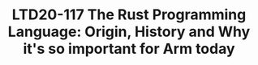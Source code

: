 ---
categories:
- ltd20
description: '<strong>To join this session live please go to:</strong><br><ul><li>YouTube:
  <a data-saferedirecturl="https://www.google.com/url?q=https://youtu.be/PFQdsAoxQjo&source=gmail&ust=1584481372166000&usg=AFQjCNEaHD7pbM7zG_P6qVfLUp1t25kjHQ"
  href="https://youtu.be/PFQdsAoxQjo" target="_blank">https://youtu.be/PFQdsAoxQjo</a></li><li>Zoom:
  <a data-saferedirecturl="https://www.google.com/url?q=https://zoom.us/j/979251096?pwd%3Dd1VOZVF3TDVGaW1BYXVNeUl3WDk5QT09&source=gmail&ust=1584481372167000&usg=AFQjCNEbwp1MgK5ehMTqiYrSaWesNvUPgw"
  href="https://zoom.us/j/979251096?pwd=d1VOZVF3TDVGaW1BYXVNeUl3WDk5QT09" target="_blank">https://zoom.us/j/979251096?pwd=d1VOZVF3TDVGaW1BYXVNeUl3WDk5QT09</a></li></ul>Description:<br>Rust
  is a modern programming language designed from its inception to solve whole classes
  of problems that contribute to safety and security vulnerabilities. That, without
  sacrificing expressiveness, programmer convenience, performance and inter-operability
  with legacy code.<br><br>Today Rust is rapidly turning into the first choice for
  developing code intended to run in high performance, concurrent and safety critical
  environments. This is happening at all layers of the software stack including firmware,
  TEEs, OS kernels, web frameworks, the lot with contributions from all the usual
  (big) suspect organisations.<br><br>The story of the inception, design, development,
  evolution and uptake of Rust is a very interesting tale that sheds light on the
  real problems facing programming in the large in the face of today''s safety and
  security landscape.<br><br>In this joint talk by Florian Gilcher (from Ferrous Systems
  and a member of the Rust language core team) and Robin Randhawa (from Arm, a long
  time friend of Linaro who focuses on the intersection of open source and safety)
  the audience will learn about the motivations and history of Rust, how it manages
  to do what it does and the plans for making Arm support in Rust be best in class.'
image:
  featured: 'true'
  path: https://static.linaro.org/connect/ltd20/images/LTD20-117.png
session_id: LTD20-117
session_room: Track 1 [Tuesday]
session_slot:
  end_time: 2020-03-24 14:20
  start_time: 2020-03-24 13:30
session_speakers:
- speaker_bio: Robin works for Arm and dabbles in operating system stacks and systems
    programming languages.&lt;br&gt;&lt;br&gt;Robin is a part of Arm\\\&#39;s system
    software architecture team at Cambridge, UK.&lt;br&gt;&lt;br&gt;His primary focus
    is open source software used in safety critical domains. He spends his time working
    with system software and hardware designers to find ways in which Arm\\\&#39;s
    safety conscious partners can benefit from open source software.
  speaker_company: Arm
  speaker_image: http://avatars.sched.co/4/96/7250040/avatar.jpg.320x320px.jpg?7c6
  speaker_name: Robin Randhawa
  speaker_position: Technical Director
  speaker_role: attendee, speaker
- speaker_bio: Florian works for Ferrous Systems and has been closely involved with
    the evolution of Rust in his capacity as a Rust Language Core Team Observer and
    a member of the Governance working group.&lt;br&gt;&lt;br&gt;Florian is a noted
    Rust evangelist and his lectures included in most major Rust events around the
    world are very popular. He regularly runs training workshops on Rust.&lt;br&gt;&lt;br&gt;As
    a part of Ferrous Systems he works with key embedded Rust projects running on
    Arm silicon.
  speaker_company: Ferrous Systems
  speaker_image: http://avatars.sched.co/a/08/10899545/avatar.jpg.320x320px.jpg?5ed
  speaker_name: Florian Gilcher
  speaker_position: Managing Director
  speaker_role: speaker
session_track: Security
tag: session
tags: Security
title: 'LTD20-117 The Rust Programming Language: Origin, History and Why it''s so
  important for Arm today'
---